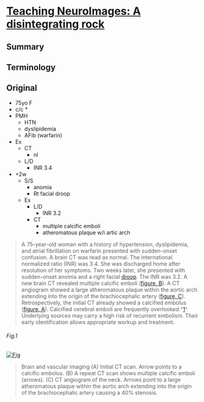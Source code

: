 <!--
Filename: 	2019-04-15_75F.md
Project: 	/Users/shume/Developer/physician/Neurol/TNI
Author: 	shumez <https://github.com/shumez>
Created: 	2019-04-17 14:04:2
Modified: 	2019-05-31 16:02:47
-----
Copyright (c) 2019 shumez
-->

# [Teaching NeuroImages: A disintegrating rock][2019_RabinsteinAlejandroA_HowkesMaximillanoA]


## Summary

## Terminology

## Original

* 75yo F
* c/c
    * 
* PMH
    * HTN
    * dyslipidemia
    * AFib (warfarin)
* Ex
    * CT
        * nl
    * L/D
        * INR 3.4
* +2w
    * S/S
        * anomia 
        * Rt facial droop
    * Ex
        * L/D
            * INR 3.2
        * CT
            * multiple calcific emboli
            * atheromatous plaque w/i artic arch


> A 75-year-old woman with a history of hypertension, dyslipidemia, and atrial fibrillation on warfarin presented with sudden-onset confusion. A brain CT was read as normal. The international normalized ratio (INR) was 3.4. She was discharged home after resolution of her symptoms. Two weeks later, she presented with sudden-onset anomia and a right facial [droop]. The INR was 3.2. A new brain CT revealed multiple calcific emboli ([figure, B][fig]). A CT angiogram showed a large atheromatous plaque within the aortic arch extending into the origin of the brachiocephalic artery ([figure, C][fig]). Retrospectively, the initial CT already showed a calcified embolus ([figure, A][fig]). Calcified cerebral emboli are frequently overlooked.^[1][2014_OsbornAG_ShahLM_WalkerBS]^ Underlying sources may carry a high risk of recurrent embolism. Their early identification allows appropriate workup and treatment.

###### Fig.1

[![Fig][fig]][fig]

> Brain and vascular imaging
> (A) Initial CT scan. Arrow points to a calcific embolus. (B) A repeat CT scan shows multiple calcific emboli (arrows). (C) CT angiogram of the neck. Arrows point to a large atheromatous plaque within the aortic arch extending into the origin of the brachiocephalic artery causing a 40% stenosis.






[2019_RabinsteinAlejandroA_HowkesMaximillanoA]: https://n.neurology.org/content/92/16/e1937

<!-- fig -->
[fig]: https://n.neurology.org/content/neurology/92/16/e1937/F1.medium.gif "Figure. Brain and vascular imaging"

<!-- ref -->
[2014_OsbornAG_ShahLM_WalkerBS]: http://www.ajnr.org/content/ajnr/35/8/1515.full.pdf "Walker, B.S., Shah, L.M. and Osborn, A.G., 2014. Calcified cerebral emboli, a “do not miss” imaging diagnosis: 22 new cases and review of the literature. American Journal of Neuroradiology, 35(8), pp.1515-1519."

<!-- term -->
[droop]: #terminology "下垂, まぶた閉じる"
